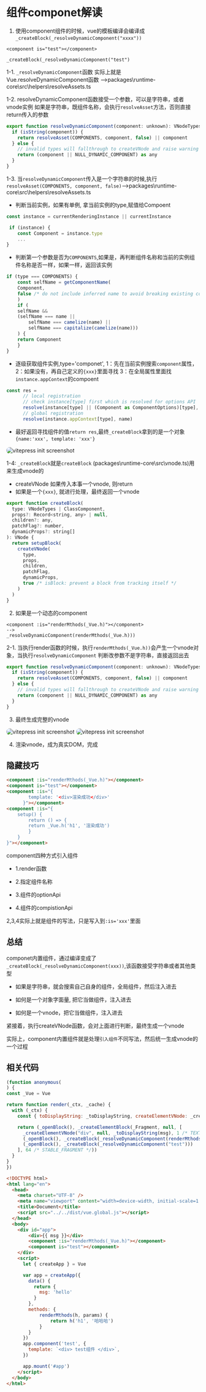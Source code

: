 # 组件componet解读

1. 使用component组件的时候，vue的模板编译会编译成`_createBlock(_resolveDynamicComponent("xxxx"))`
```
<component is="test"></component>

_createBlock(_resolveDynamicComponent("test")
```

1-1. `_resolveDynamicComponent`函数 实际上就是Vue.resolveDynamicComponent函数
-->packages\runtime-core\src\helpers\resolveAssets.ts


1-2. resolveDynamicComponent函数接受一个参数，可以是字符串，或者vnode实例
如果是字符串，既组件名称，会执行`resolveAsset`方法，否则直接return传入的参数

```js
export function resolveDynamicComponent(component: unknown): VNodeTypes {
  if (isString(component)) {
    return resolveAsset(COMPONENTS, component, false) || component
  } else {
    // invalid types will fallthrough to createVNode and raise warning
    return (component || NULL_DYNAMIC_COMPONENT) as any
  }
}
```

1-3. 当`resolveDynamicComponent`传入是一个字符串的时候,执行`resolveAsset(COMPONENTS, component, false)`-->packages\runtime-core\src\helpers\resolveAssets.ts

- 判断当前实例，如果有单例, 拿当前实例的type,赋值给Compoent
```js
const instance = currentRenderingInstance || currentInstance

 if (instance) {
    const Component = instance.type
    ...
}
```

- 判断第一个参数是否为`COMPONENTS`,如果是，再判断组件名称和当前的实例组件名称是否一样，如果一样，返回该实例

```js
if (type === COMPONENTS) {
    const selfName = getComponentName(
    Component,
    false /* do not include inferred name to avoid breaking existing code */
    )
    if (
    selfName &&
    (selfName === name ||
        selfName === camelize(name) ||
        selfName === capitalize(camelize(name)))
    ) {
    return Component
    }
}
```

- 逐级获取组件实例,type='componet',
 1：先在当前实例搜索`component`属性，
 2：如果没有，再自己定义的`{xxx}`里面寻找
 3：在全局属性里面找`instance.appContext`的compoent

```js
const res =
      // local registration
      // check instance[type] first which is resolved for options API
      resolve(instance[type] || (Component as ComponentOptions)[type], name) ||
      // global registration
      resolve(instance.appContext[type], name)
```

- 最好返回寻找组件的值`return res`,最终`_createBlock`拿到的是一个对象`{name:'xxx', template: 'xxx'}`
<p>
  <img src="../.vitepress/public/component/compoent/1.jpg" alt="vitepress init screenshot" style="border-radius:8px">
</p>

1-4: `_createBlock`就是`createBlock` (packages\runtime-core\src\vnode.ts)用来生成vnode的

- createVNode 如果传入本事一个vnode, 则return
- 如果是一个`{xxx}`, 就进行处理，最终返回一个vnode

```js
export function createBlock(
  type: VNodeTypes | ClassComponent,
  props?: Record<string, any> | null,
  children?: any,
  patchFlag?: number,
  dynamicProps?: string[]
): VNode {
  return setupBlock(
    createVNode(
      type,
      props,
      children,
      patchFlag,
      dynamicProps,
      true /* isBlock: prevent a block from tracking itself */
    )
  )
}
```

2. 如果是一个动态的component
```
<component :is="renderMthods(_Vue.h)"></component>
-->
_resolveDynamicComponent(renderMthods(_Vue.h)))
```

2-1. 当执行render函数的时候，执行`renderMthods(_Vue.h))`会产生一个vnode对象，当执行`resolveDynamicComponent`
判断改参数不是字符串，直接返回出去
```js
export function resolveDynamicComponent(component: unknown): VNodeTypes {
  if (isString(component)) {
    return resolveAsset(COMPONENTS, component, false) || component
  } else {
    // invalid types will fallthrough to createVNode and raise warning
    return (component || NULL_DYNAMIC_COMPONENT) as any
  }
}
```

3. 最终生成完整的vnode

<p>
  <img src="../.vitepress/public/component/compoent/2.jpg" alt="vitepress init screenshot" style="border-radius:8px">
  <img src="../.vitepress/public/component/compoent/3.jpg" alt="vitepress init screenshot" style="border-radius:8px">
</p>

4. 渲染vnode，成为真实DOM，完成



## 隐藏技巧

```html
<component :is="renderMthods(_Vue.h)"></component>
<component is="test"></component>
<component :is="{
        template: '<div>渲染成功</div>'
      }"></component>
<component :is="{
    setup() {
        return () => {
        return _Vue.h('h1', '渲染成功')
        }
    }
}"></component>
```
component四种方式引入组件

- 1.render函数

- 2.指定组件名称

- 3.组件的optionApi

- 4.组件的compistionApi

2,3,4实际上就是组件的写法，只是写入到`:is='xxx'`里面

## 总结

componet内置组件，通过编译变成了`_createBlock(_resolveDynamicComponent(xxx))`,该函数接受字符串或者其他类型
- 如果是字符串，就会搜索自己自身的组件，全局组件，然后注入进去

- 如何是一个对象字面量, 把它当做组件，注入进去

- 如何是一个vnode，把它当做组件，注入进去

紧接着，执行createVNode函数，会对上面进行判断，最终生成一个vnode

实际上，component内置组件就是处理`引入组件`不同写法，然后统一生成vnode的一个过程



## 相关代码
```js
(function anonymous(
) {
const _Vue = Vue

return function render(_ctx, _cache) {
  with (_ctx) {
    const { toDisplayString: _toDisplayString, createElementVNode: _createElementVNode, resolveDynamicComponent: _resolveDynamicComponent, openBlock: _openBlock, createBlock: _createBlock, Fragment: _Fragment, createElementBlock: _createElementBlock } = _Vue

    return (_openBlock(), _createElementBlock(_Fragment, null, [
      _createElementVNode("div", null, _toDisplayString(msg), 1 /* TEXT */),
      (_openBlock(), _createBlock(_resolveDynamicComponent(renderMthods(_Vue.h)))),
      (_openBlock(), _createBlock(_resolveDynamicComponent("test")))
    ], 64 /* STABLE_FRAGMENT */))
  }
}
})
```

```html
<!DOCTYPE html>
<html lang="en">
  <head>
    <meta charset="UTF-8" />
    <meta name="viewport" content="width=device-width, initial-scale=1.0" />
    <title>Document</title>
    <script src="../../dist/vue.global.js"></script>
  </head>
  <body>
    <div id="app">
        <div>{{ msg }}</div>
        <component :is="renderMthods(_Vue.h)"></component>
        <component is="test"></component>
    </div>
    <script>
      let { createApp } = Vue

      var app = createApp({
        data() {
          return {
            msg: 'hello'
          }
        },
        methods: {
            renderMthods(h, params) {
                return h('h1', '哈哈哈')
            }
        }
      })
      app.component('test', {
        template: `<div> test组件 </div>`,
      })

      app.mount('#app')
    </script>
  </body>
</html>

```

